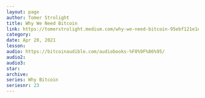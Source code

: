 ```yaml
---
layout: page
author: Tomer Strolight
title: Why We Need Bitcoin
link: https://tomerstrolight.medium.com/why-we-need-bitcoin-95ebf121e1e3
category: 
date: Apr 20, 2021
lesson: 
audio: https://bitcoinaudible.com/audiobooks-%F0%9F%86%95/
audio2: 
audio3: 
star: 
archive: 
series: Why Bitcoin
seriesnr: 23
---
```

